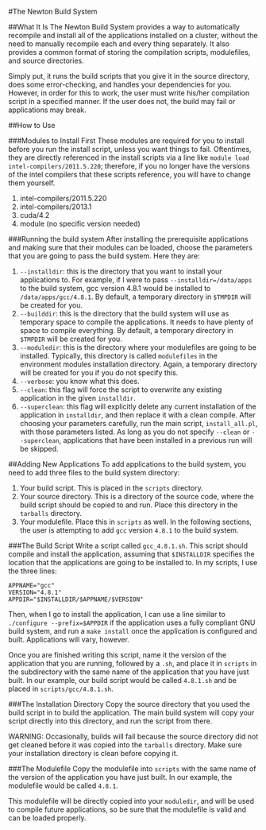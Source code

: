 #The Newton Build System

##What It Is
The Newton Build System provides a way to automatically recompile and install all of the applications 
installed on a cluster, without the need to manually recompile each and every thing separately. It also 
provides a common format of storing the compilation scripts, modulefiles, and source directories.

Simply put, it runs the build scripts that you give it in the source directory,
does some error-checking, and handles your dependencies for you. 
However, in order for this to work, the user must write his/her compilation
script in a specified manner. If the user does not, the build may fail or applications may break.

##How to Use

###Modules to Install First
These modules are required for you to install before you run the install script, unless you want things to fail.
Oftentimes, they are directly referenced in the install scripts via a line like 
`module load intel-compilers/2011.5.220`; therefore, if you no longer have the versions of the intel 
compilers that these scripts reference, you will have to change them yourself.

1. intel-compilers/2011.5.220
2. intel-compilers/2013.1
3. cuda/4.2
4. module (no specific version needed)

###Running the build system
After installing the prerequisite applications and making sure that their modules can be loaded, choose the
parameters that you are going to pass the build system.  Here they are:
  1. `--installdir`: this is the directory that you want to install your applications to. For example, if I were to
     pass `--installdir=/data/apps` to the build system, gcc version 4.8.1 would be installed to 
     `/data/apps/gcc/4.8.1`. By default, a temporary directory in `$TMPDIR` will be created for you.
  2. `--builddir`: this is the directory that the build system will use as temporary space to compile the
     applications. It needs to have plenty of space to compile everything. By default, a temporary directory in
     `$TMPDIR` will be created for you.
  3. `--moduledir`: this is the directory where your modulefiles are going to be installed. Typically, this
     directory is called `modulefiles` in the environment modules installation directory. 
     Again, a temporary directory will be created for you if you do not specify this.
  4. `--verbose`: you know what this does.
  5. `--clean`: this flag will force the script to overwrite any existing application in the given `installdir`.
  6. `--superclean`: this flag will explicitly delete any current installation of the application in `installdir`,
     and then replace it with a clean compile.
After choosing your parameters carefully, run the main script, `install_all.pl`, with those parameters listed. As
long as you do not specify `--clean` or `--superclean`, applications that have been installed in a previous run
will be skipped.

##Adding New Applications
To add applications to the build system, you need to add three files to the build system directory:
  1. Your build script. This is placed in the `scripts` directory.
  2. Your source directory. This is a directory of the source code, where the build script should be 
     copied to and run. Place this directory in the `tarballs` directory.
  3. Your modulefile. Place this in `scripts` as well.
In the following sections, the user is attempting to add `gcc` version `4.8.1` to the build system.

###The Build Script
Write a script called `gcc_4.8.1.sh`.  This script should compile and install the application, 
assuming that `$INSTALLDIR` specifies the location that the applications are going to be installed to.
In my scripts, I use the three lines:

```
APPNAME="gcc"
VERSION="4.8.1"
APPDIR="$INSTALLDIR/$APPNAME/$VERSION"
```

Then, when I go to install the application, I can use a line similar to `./configure --prefix=$APPDIR`
if the application uses a fully compliant GNU build system, and run a `make install` once the 
application is configured and built. Applications will vary, however.

Once you are finished writing this script, name it the version of the application that you are running,
followed by a `.sh`, and place it in `scripts` in the subdirectory with the same name of the application
that you have just built. In our example, our build script would be called `4.8.1.sh` and be placed in
`scripts/gcc/4.8.1.sh`.

###The Installation Directory
Copy the source directory that you used the build script in to build the application. 
The main build system will copy your script directly into this directory, and run the script from there.

WARNING: Occasionally, builds will fail because the source directory did not get cleaned before it was copied 
into the `tarballs` directory. Make sure your installation directory is clean before copying it.

###The Modulefile
Copy the modulefile into `scripts` with the same name of the version of the application you have just built.
In our example, the modulefile would be called `4.8.1`.

This modulefile will be directly copied into your `moduledir`, and will be used to compile future applications,
so be sure that the modulefile is valid and can be loaded properly.
